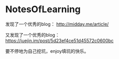 # NotesOfLearning



发现了一个优秀的blog：  http://midday.me/article/


又发现了一个优秀的blog：  https://juejin.im/post/5d23ef4ce51d45572c0600bc


要不停地为自己挖坑，enjoy填坑的快乐。
